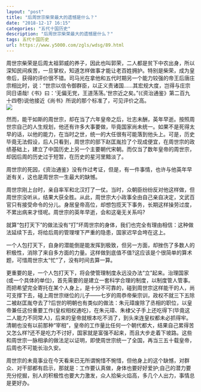 ```yaml
---
layout: "post"
title: "后周世宗柴荣最大的遗憾是什么？"
date: "2018-12-17 16:15"
categories: "五代十国历史"
description: "后周世宗柴荣最大的遗憾是什么？"
tags: 五代十国历史
url: https://www.y5000.com/zgls/wdsg/89.html
---
```






周世宗柴荣是后周太祖郭威的养子，因此也叫郭荣，二人都是贫下中农出身，所以深知民间疾苦，一旦掌权，知道怎样做事才能让老百姓拥护。特别是柴荣，成为皇帝后，获得的评价很不错。司马光在拿他和五代时期另一个能力较强的帝王后唐庄宗相比时，说：“世宗以信令御群臣，以正义责诸国……其宏规大度，岂得与庄宗同日语哉!《书》曰：‘无偏无党，王道荡荡。’世宗近之矣。”(《资治通鉴》第二百九十四卷)说他接近《尚书》所说的那个标准了，可见评价之高。  
[![](https://img.y5000.com/uploads/allimg/120425/2-12042516335O45.jpg)](https://www.y5000.com)

然而，能干如斯的周世宗，却在当了六年皇帝之后，壮志未酬，英年早逝。按照周世宗自己的人生规划，他还有许多大事要做，毕竟国家尚未统一。如果不是死得太早的话，以他的能力，在当时之世，统一的大任很有可能落到他头上。可是，历史毕竟无法假设，后人只看到，周世宗的部下赵匡胤捡了个现成便宜，在周世宗的政绩基础上，建立了中国历史上另一个主要朝代宋朝。而仅当了数年皇帝的周世宗，却因后周的历史过于短暂，在历史的星河里黯淡了。

周世宗的死因，《资治通鉴》没有作过考证，但是，有一件事情，也许与他英年早逝有关，这也是周世宗一生最大的缺憾。

周世宗刚上台时，亲自率军和北汉打了一仗。当时，众朝臣纷纷反对他这样做，但周世宗没听从，结果大获全胜。从此，周世宗大小政事全由自己亲自决定，文武百官只有接受命令的分儿。身居皇帝高位，却想包揽天下事务，长期这样操劳过度，不累出病来才怪呢。周世宗的英年早逝，会和这毫无关系吗?

就算“包打天下”的做法没有“打”坏周世宗的身体，我们也完全有理由相信：这种做法延续下去，将给后周的管理埋下严重的隐患，国家迟早会垮在这上。

一个人包打天下，自身的潜能倒是能发挥到极致，但另一方面，却挫伤了多数人的积极性，消除了来自多方面的力量。这样做到底值不值?这应该是个很简单的算术题，可惜周世宗太“忙”了，没有时间去算一算。

更重要的是，一个人包打天下，将会使管理制度永远没办法“立”起来。治理国家(或一个具体的单位)，首先需要的是建立一套科学合理的制度，以制度管人管事。而把希望完全寄托在某个人身上，是十分不可靠的，碰到周世宗这样能干的人，尚可支撑下去，碰上周世宗继位的儿子——七岁的周恭帝柴宗训，政权不就三下五除二被赵匡胤夺去了?后世的明朝也有类似的做法：朱元璋废除了丞相的职位，以皇帝兼任这份重要工作(皇权相权通吃)，在朱元璋、朱棣父子手上还吃得下(毕竟这二人能力不同常人)，后来的皇帝就根本吃不消了，到头来连皇权都未必抓得牢。清朝也没有以前那种“宰相”，皇帝的工作量比任何一个朝代都大，结果自己累得苦又怎么样?还不是吃力不讨好，国家就是富强不起来，而且大步走着下坡路。这些和周世宗一脉相承的做法足以证明，即使周世宗统一了全国，再当三五十载皇帝，后周也不可能长治久安。

周世宗的未竟事业在今天看来已无所谓惋惜不惋惜，但他身上的这个缺憾，对群众、对干部都有启示，那就是：工作要认真做，身体也要好好爱护;自己的潜力要充分挖掘，别人的积极性也要大力激发，众人拾柴火焰高，多几个人出力，事情总是更好办。
